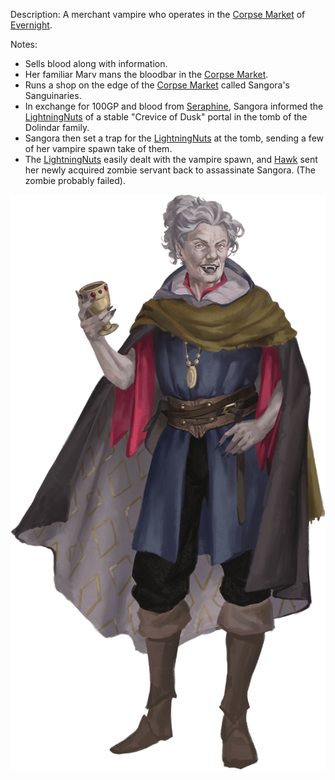 Description: A merchant vampire who operates in the [Corpse Market](<../../LOCATIONS/Shadowfell/Corpse Market.html>) of [Evernight](<../../LOCATIONS/Shadowfell/Evernight.html>).

Notes:
- Sells blood along with information.
- Her familiar Marv mans the bloodbar in the [Corpse Market](<../../LOCATIONS/Shadowfell/Corpse Market.html>).
- Runs a shop on the edge of the [Corpse Market](<../../LOCATIONS/Shadowfell/Corpse Market.html>) called Sangora's Sanguinaries.
- In exchange for 100GP and blood from [Seraphine](<../../PC's/Seraphine.html>), Sangora informed the [LightningNuts](<../../PC's/LightningNuts.html>) of a stable "Crevice of Dusk" portal in the tomb of the Dolindar family.
- Sangora then set a trap for the [LightningNuts](<../../PC's/LightningNuts.html>) at the tomb, sending a few of her vampire spawn take of them. 
- The [LightningNuts](<../../PC's/LightningNuts.html>) easily dealt with the vampire spawn, and [Hawk](<../../PC's/Hawk.html>) sent her newly acquired zombie servant back to assassinate Sangora. (The zombie probably failed).



![](<../../IMAGES/14.5 - Sangora.png>)